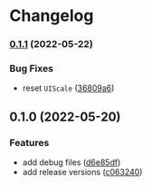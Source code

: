 # Changelog

### [0.1.1](https://www.github.com/brokeyourbike/hackintosh/compare/v0.1.0...v0.1.1) (2022-05-22)


### Bug Fixes

* reset `UIScale` ([36809a6](https://www.github.com/brokeyourbike/hackintosh/commit/36809a6ab5a861ef21404498864f7eabebc0d525))

## 0.1.0 (2022-05-20)


### Features

* add debug files ([d6e85df](https://www.github.com/brokeyourbike/hackintosh/commit/d6e85df4ff163380605691f0af476bca8d63ae01))
* add release versions ([c063240](https://www.github.com/brokeyourbike/hackintosh/commit/c063240405241fc587eb0a65b4cd6be6becca150))
